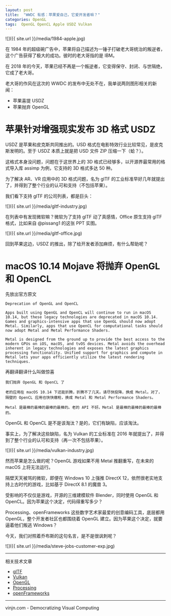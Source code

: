 ```yaml
---
layout: post
title:  "WWDC 有感：苹果爱自己，它爱开发者嘛？"
categories: OpenGL
tags:  OpenGL OpenCL Apple USDZ Vulkan
---
```


![]({{ site.url }}/media/1984-apple.jpg)

在 1984 年的超级碗广告中，苹果将自己描述为一锤子打破老大哥统治的叛逆者，这个广告获得了极大的成功。彼时的老大哥指的是 IBM。

在 2018 年的今天，苹果已经不再是一个叛逆者，它变得保守、封闭、与世隔绝，它成了老大哥。

老大哥的作风在这次的 WWDC 的发布中无处不在，我单说两则图形相关的新闻：
- 苹果喜提 USDZ
- 苹果抛弃 OpenGL




苹果针对增强现实发布 3D 格式 USDZ
=

USDZ 是苹果和皮克斯共同推出的。USD 格式在电影特效行业比较常见，是皮克斯发明的。至于 USDZ 本质上就是把 USD 文件 ZIP 压缩一下（蛤？）。

这格式本身没问题，问题在于这世界上的 3D 格式已经够多，以开源界最常用的格式导入库 assimp 为例，它支持的 3D 格式多达 50 种。

为了解决 AR、VR 应用中的 3D 格式问题，名为 glTF 的工业标准早好几年就提出了，并得到了整个行业的认可和支持（不包括苹果）。

我们看下支持 glTF 的公司列表，都是巨头：


![]({{ site.url }}/media/gltf-industry.jpg)


在列表中有发现微软嘛？微软为了支持 glTF 动了真感情，Office 原生支持 glTF 格式，比如来自 @pissang1 的这张 PPT 实图。


![]({{ site.url }}/media/gltf-office.jpg)


回到苹果这边，USDZ 的推出，除了给开发者添加麻烦，有什么帮助呢？

macOS 10.14 Mojave 将抛弃 OpenGL 和 OpenCL
=
先放出官方原文

    Deprecation of OpenGL and OpenCL

    Apps built using OpenGL and OpenCL will continue to run in macOS 10.14, but these legacy technologies are deprecated in macOS 10.14. Games and graphics-intensive apps that use OpenGL should now adopt Metal. Similarly, apps that use OpenCL for computational tasks should now adopt Metal and Metal Performance Shaders.

    Metal is designed from the ground up to provide the best access to the modern GPUs on iOS, macOS, and tvOS devices. Metal avoids the overhead inherent in legacy technologies and exposes the latest graphics processing functionality. Unified support for graphics and compute in Metal lets your apps efficiently utilize the latest rendering techniques.

再翻译翻译什么叫做惊喜

    我们抛弃 OpenGL 和 OpenCL 了

    老的应用在 macOS 10.14 下还能折腾，折腾不了几天。请尽快投降，换成 Metal。对了，隔壁的 OpenCL 应用也快快缴枪，换成 Metal 和 Metal Performance Shaders。

    Metal 是最棒的最棒的最棒的最棒的。老的 API 不好。Metal 是最棒的最棒的最棒的最棒的。


OpenGL 和 OpenCL 是不是该淘汰？是的，它们有缺陷，应该淘汰。

事实上，为了解决这些缺陷，名为 Vulkan 的工业标准在 2016 年就提出了，并得到了整个行业的认可和支持（再一次不包括苹果）。


![]({{ site.url }}/media/vulkan-industry.jpg)


然而苹果是怎么做的呢？OpenGL 游戏如果不用 Metal 推翻重写，在未来的 macOS 上将无法运行。

隔壁天天被骂的微软，即便在 Windows 10 上强推 DirectX 12，依然很老实地支持上古时代的游戏，比如基于 DirectX 8.1 的魔兽 3。

受影响的不仅仅是游戏，开源的三维建模软件 Blender，同时使用 OpenGL 和 OpenCL。因为苹果这个决定，代码得重写多少？

Processing、openFrameworks 这些数字艺术家最爱的创意编码工具，底层都用 OpenGL，整个开发者社区也都围绕着 OpenGL 建立。因为苹果这个决定，就要逼着他们叛逃 Windows？

今天，我们对照着乔布斯的这句名言，是不是很讽刺呢？

![]({{ site.url }}/media/steve-jobs-customer-exp.jpg)


----
相关技术文章
- [glTF](https://www.vinjn.com/category/#glTF)
- [Vulkan](https://www.vinjn.com/tag/#Vulkan)
- [OpenGL](https://www.vinjn.com/tag/#OpenGL)
- [Processing](https://www.vinjn.com/tag/#Processing)
- [openFrameworks](https://www.vinjn.com/tag/#openFrameworks)

----
vinjn.com - Democratizing Visual Computing
